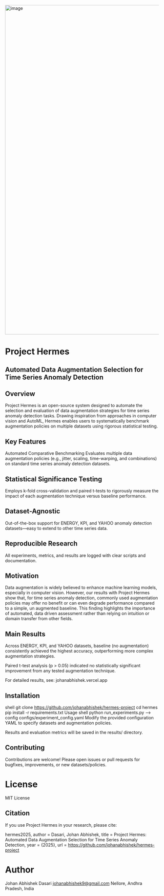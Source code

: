 <img width="1920" height="1080" alt="image" src="https://github.com/user-attachments/assets/8892c4e9-a1c1-4f24-81b5-7f1fa83e8d0d" />

# Project Hermes
## Automated Data Augmentation Selection for Time Series Anomaly Detection

## Overview
Project Hermes is an open-source system designed to automate the selection and evaluation of data augmentation strategies for time series anomaly detection tasks. Drawing inspiration from approaches in computer vision and AutoML, Hermes enables users to systematically benchmark augmentation policies on multiple datasets using rigorous statistical testing.

## Key Features
Automated Comparative Benchmarking
Evaluates multiple data augmentation policies (e.g., jitter, scaling, time-warping, and combinations) on standard time series anomaly detection datasets.

## Statistical Significance Testing
Employs k-fold cross-validation and paired t-tests to rigorously measure the impact of each augmentation technique versus baseline performance.

## Dataset-Agnostic
Out-of-the-box support for ENERGY, KPI, and YAHOO anomaly detection datasets—easy to extend to other time series data.

## Reproducible Research
All experiments, metrics, and results are logged with clear scripts and documentation.

## Motivation
Data augmentation is widely believed to enhance machine learning models, especially in computer vision. However, our results with Project Hermes show that, for time series anomaly detection, commonly used augmentation policies may offer no benefit or can even degrade performance compared to a simple, un augmented baseline. This finding highlights the importance of automated, data driven assessment rather than relying on intuition or domain transfer from other fields.

## Main Results
Across ENERGY, KPI, and YAHOO datasets, baseline (no augmentation) consistently achieved the highest accuracy, outperforming more complex augmentation strategies.

Paired t-test analysis (p > 0.05) indicated no statistically significant improvement from any tested augmentation technique.

For detailed results, see: johanabhishek.vercel.app

## Installation
shell
git clone https://github.com/johanabhishek/hermes-project
cd hermes
pip install -r requirements.txt
Usage
shell
python run_experiments.py --> config configs/experiment_config.yaml
Modify the provided configuration YAML to specify datasets and augmentation policies.

Results and evaluation metrics will be saved in the results/ directory.

## Contributing
Contributions are welcome! Please open issues or pull requests for bugfixes, improvements, or new datasets/policies.

# License
MIT License

## Citation
If you use Project Hermes in your research, please cite:

hermes2025,
author = Dasari, Johan Abhishek,
title = Project Hermes: Automated Data Augmentation Selection for Time Series Anomaly Detection,
year = {2025},
url = https://github.com/johanabhishek/hermes-project

# Author
Johan Abhishek Dasari
johanabhishek9@gmail.com
Nellore, Andhra Pradesh, India

